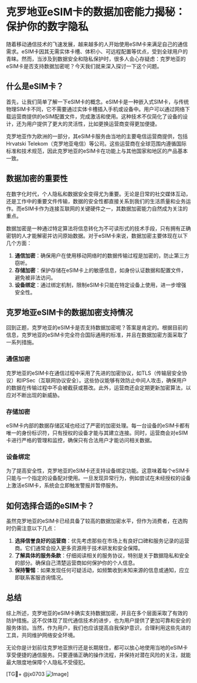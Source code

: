 # 克罗地亚eSIM卡的数据加密能力揭秘：保护你的数字隐私

随着移动通信技术的飞速发展，越来越多的人开始使用eSIM卡来满足自己的通信需求。eSIM卡因其无需实体卡槽、体积小、可远程配置等优点，受到全球用户的青睐。然而，当涉及到数据安全和隐私保护时，很多人会心存疑虑：克罗地亚的eSIM卡是否支持数据加密呢？今天我们就来深入探讨一下这个问题。

## 什么是eSIM卡？

首先，让我们简单了解一下eSIM卡的概念。eSIM卡是一种嵌入式SIM卡，与传统物理SIM卡不同，它不需要通过实体卡槽插入手机或设备中。用户可以通过网络下载运营商提供的eSIM配置文件，完成激活和使用。这种技术不仅简化了设备的设计，还为用户提供了更大的灵活性，比如更换运营商变得更加便捷。

克罗地亚作为欧洲的一部分，其eSIM卡服务由当地的主要电信运营商提供，包括Hrvatski Telekom（克罗地亚电信）等公司。这些运营商在全球范围内遵循国际标准和技术规范，因此克罗地亚的eSIM卡在功能上与其他国家和地区的产品基本一致。

## 数据加密的重要性

在数字化时代，个人隐私和数据安全变得尤为重要。无论是日常的社交媒体互动，还是工作中的重要文件传输，数据的安全性都直接关系到我们的生活质量和业务运作。而eSIM卡作为连接互联网的关键硬件之一，其数据加密能力自然成为关注的重点。

数据加密是一种通过特定算法将信息转化为不可读形式的技术手段，只有拥有正确密钥的人才能解密并访问原始数据。对于eSIM卡来说，数据加密主要体现在以下几个方面：

1. **通信加密**：确保用户在使用移动网络时的数据传输过程是加密的，防止第三方窃听。
2. **存储加密**：保护存储在eSIM卡上的敏感信息，如身份认证数据和配置文件，避免被非法访问。
3. **设备绑定**：通过绑定机制，限制eSIM卡只能在特定设备上使用，进一步增强安全性。

## 克罗地亚eSIM卡的数据加密支持情况

回到正题，克罗地亚的eSIM卡是否支持数据加密呢？答案是肯定的。根据目前的信息，克罗地亚的eSIM卡完全符合国际通用的标准，并且在数据加密方面采取了一系列措施。

### 通信加密

克罗地亚的eSIM卡在通信过程中采用了先进的加密协议，如TLS（传输层安全协议）和IPSec（互联网协议安全）。这些协议能够有效防止中间人攻击，确保用户的数据在传输过程中不会被截获或篡改。此外，运营商还会定期更新加密算法，以应对不断出现的新威胁。

### 存储加密

eSIM卡内部的数据存储区域也经过了严密的加密处理。每一台设备的eSIM卡都有唯一的身份标识符，只有授权的设备才能与其建立连接。同时，运营商会对eSIM卡进行严格的管理和监控，确保只有合法用户才能访问相关数据。

### 设备绑定

为了提高安全性，克罗地亚的eSIM卡还支持设备绑定功能。这意味着每个eSIM卡只能与一个指定的设备配对使用。一旦发现异常行为，例如尝试在未经授权的设备上激活eSIM卡，系统会立即触发警报并暂停服务。

## 如何选择合适的eSIM卡？

虽然克罗地亚的eSIM卡已经具备了较高的数据加密水平，但作为消费者，在选购时仍需注意以下几点：

1. **选择信誉良好的运营商**：优先考虑那些在市场上有良好口碑和服务记录的运营商。它们通常会投入更多资源用于技术研发和安全保障。
2. **了解具体的服务条款**：仔细阅读相关的服务协议，特别是关于数据隐私和安全的部分。确保自己清楚运营商如何保护你的个人信息。
3. **保持警惕**：如果发现任何可疑活动，如频繁收到未知来源的信息或通知，应立即联系客服咨询情况。

## 总结

综上所述，克罗地亚的eSIM卡确实支持数据加密，并且在多个层面采取了有效的防护措施。这不仅体现了现代通信技术的进步，也为用户提供了更加可靠和安全的服务体验。当然，作为用户，我们也应该提高自我保护意识，合理利用这些先进的工具，共同维护网络安全环境。

无论你是计划前往克罗地亚旅行还是长期居住，都可以放心地使用当地的eSIM卡享受便捷的通信服务。只要遵循正确的操作流程，并保持对潜在风险的关注，就能最大限度地保障个人隐私不受侵犯。

[TG💪+ @jx0703 ![Image](https://github.com/user-attachments/assets/dbca1d08-cadb-493c-b0ec-ad6f7a83f270)]